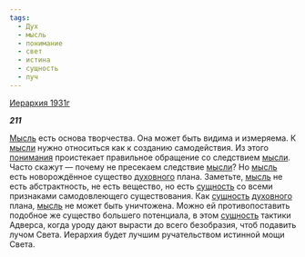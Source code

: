 ```yaml
---
tags:
  - Дух
  - мысль
  - понимание
  - свет
  - истина
  - сущность
  - луч
---
```

[Иерархия 1931г](https://127.0.0.1:4002/agni/1931)

___211___

[Мысль](../../../tags/#[мысль](../../../tags/#мысль)) есть основа творчества. Она может быть видима и измеряема. К [мысли](../../../tags/#[мысль](../../../tags/#мысль)) нужно относиться как к созданию самодействия. Из этого [понимания](../../../tags/#понимание) проистекает правильное обращение со следствием [мысли](../../../tags/#[мысль](../../../tags/#мысль)). Часто скажут — почему не пресекаем следствие [мысли](../../../tags/#[мысль](../../../tags/#мысль))? Но [мысль](../../../tags/#мысль) есть новорождённое существо [духовного](../../../tags/#Дух) плана. Заметьте, [мысль](../../../tags/#мысль) не есть абстрактность, не есть вещество, но есть [сущность](../../../tags/#сущность) со всеми признаками самодовлеющего существования. Как [сущность](../../../tags/#сущность) [духовного](../../../tags/#Дух) плана, [мысль](../../../tags/#мысль) не может быть уничтожена. Можно ей противопоставить подобное же существо большего потенциала, в этом [сущность](../../../tags/#сущность) тактики Адверса, когда уроду дают вырасти до всего безобразия, чтоб подавить лучом Света. Иерархия будет лучшим ручательством истинной мощи Света.   

